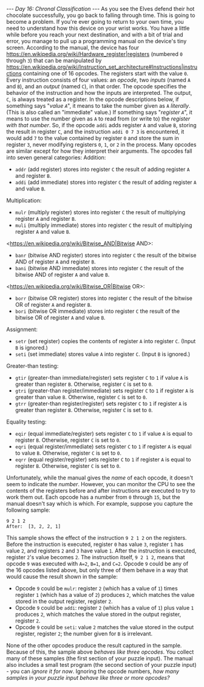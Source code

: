 *--- Day 16: Chronal Classification ---*
As you see the Elves defend their hot chocolate successfully, you go back to falling through time. This is going to become a problem.
If you're ever going to return to your own time, you need to understand how this device on your wrist works. You have a little while before you reach your next destination, and with a bit of trial and error, you manage to pull up a programming manual on the device's tiny screen.
According to the manual, the device has four <https://en.wikipedia.org/wiki/Hardware_register|registers> (numbered `0` through `3`) that can be manipulated by <https://en.wikipedia.org/wiki/Instruction_set_architecture#Instructions|instructions> containing one of 16 opcodes. The registers start with the value `0`.
Every instruction consists of four values: an _opcode_, two _inputs_ (named `A` and `B`), and an _output_ (named `C`), in that order. The opcode specifies the behavior of the instruction and how the inputs are interpreted. The output, `C`, is always treated as a register.
In the opcode descriptions below, if something says "_value `A`_", it means to take the number given as `A` _literally_. (This is also called an "immediate" value.) If something says "_register `A`_", it means to use the number given as `A` to read from (or write to) the _register with that number_. So, if the opcode `addi` adds register `A` and value `B`, storing the result in register `C`, and the instruction `addi 0 7 3` is encountered, it would add `7` to the value contained by register `0` and store the sum in register `3`, never modifying registers `0`, `1`, or `2` in the process.
Many opcodes are similar except for how they interpret their arguments. The opcodes fall into seven general categories:
Addition:

- `addr` (add register) stores into register `C` the result of adding register `A` and register `B`.
- `addi` (add immediate) stores into register `C` the result of adding register `A` and value `B`.

Multiplication:

- `mulr` (multiply register) stores into register `C` the result of multiplying register `A` and register `B`.
- `muli` (multiply immediate) stores into register `C` the result of multiplying register `A` and value `B`.

<https://en.wikipedia.org/wiki/Bitwise_AND|Bitwise AND>:

- `banr` (bitwise AND register) stores into register `C` the result of the bitwise AND of register `A` and register `B`.
- `bani` (bitwise AND immediate) stores into register `C` the result of the bitwise AND of register `A` and value `B`.

<https://en.wikipedia.org/wiki/Bitwise_OR|Bitwise OR>:

- `borr` (bitwise OR register) stores into register `C` the result of the bitwise OR of register `A` and register `B`.
- `bori` (bitwise OR immediate) stores into register `C` the result of the bitwise OR of register `A` and value `B`.

Assignment:

- `setr` (set register) copies the contents of register `A` into register `C`. (Input `B` is ignored.)
- `seti` (set immediate) stores value `A` into register `C`. (Input `B` is ignored.)

Greater-than testing:

- `gtir` (greater-than immediate/register) sets register `C` to `1` if value `A` is greater than register `B`. Otherwise, register `C` is set to `0`.
- `gtri` (greater-than register/immediate) sets register `C` to `1` if register `A` is greater than value `B`. Otherwise, register `C` is set to `0`.
- `gtrr` (greater-than register/register) sets register `C` to `1` if register `A` is greater than register `B`. Otherwise, register `C` is set to `0`.

Equality testing:

- `eqir` (equal immediate/register) sets register `C` to `1` if value `A` is equal to register `B`. Otherwise, register `C` is set to `0`.
- `eqri` (equal register/immediate) sets register `C` to `1` if register `A` is equal to value `B`. Otherwise, register `C` is set to `0`.
- `eqrr` (equal register/register) sets register `C` to `1` if register `A` is equal to register `B`. Otherwise, register `C` is set to `0`.

Unfortunately, while the manual gives the _name_ of each opcode, it doesn't seem to indicate the _number_. However, you can monitor the CPU to see the contents of the registers before and after instructions are executed to try to work them out.  Each opcode has a number from `0` through `15`, but the manual doesn't say which is which. For example, suppose you capture the following sample:
```Before: [3, 2, 1, 1]
9 2 1 2
After:  [3, 2, 2, 1]
```
This sample shows the effect of the instruction `9 2 1 2` on the registers. Before the instruction is executed, register `0` has value `3`, register `1` has value `2`, and registers `2` and `3` have value `1`. After the instruction is executed, register `2`'s value becomes `2`.
The instruction itself, `9 2 1 2`, means that opcode `9` was executed with `A=2`, `B=1`, and `C=2`. Opcode `9` could be any of the 16 opcodes listed above, but only three of them behave in a way that would cause the result shown in the sample:

- Opcode `9` could be `mulr`: register `2` (which has a value of `1`) times register `1` (which has a value of `2`) produces `2`, which matches the value stored in the output register, register `2`.
- Opcode `9` could be `addi`: register `2` (which has a value of `1`) plus value `1` produces `2`, which matches the value stored in the output register, register `2`.
- Opcode `9` could be `seti`: value `2` matches the value stored in the output register, register `2`; the number given for `B` is irrelevant.

None of the other opcodes produce the result captured in the sample. Because of this, the sample above _behaves like three opcodes_.
You collect many of these samples (the first section of your puzzle input). The manual also includes a small test program (the second section of your puzzle input) - you can _ignore it for now_.
Ignoring the opcode numbers, _how many samples in your puzzle input behave like three or more opcodes?_

